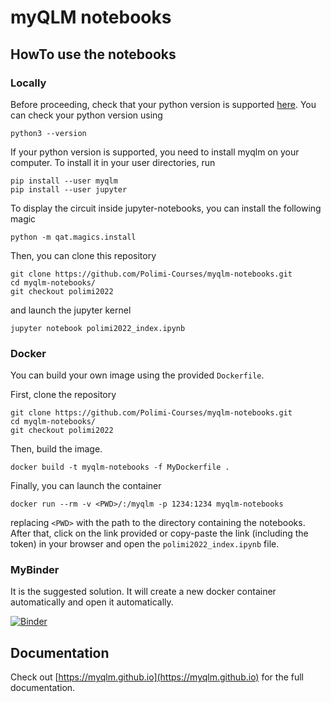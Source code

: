 # myQLM notebooks

## HowTo use the notebooks

### Locally

Before proceeding, check that your python version is supported [here](https://myqlm.github.io/myqlm_specific/install.html#compatibility-matrix).
You can check your python version using

	python3 --version

If your python version is supported, you need to install myqlm on your computer. To install it in your user directories, run

	pip install --user myqlm
	pip install --user jupyter

To display the circuit inside jupyter-notebooks, you can install the following magic

	python -m qat.magics.install

Then, you can clone this repository 

	git clone https://github.com/Polimi-Courses/myqlm-notebooks.git
	cd myqlm-notebooks/
	git checkout polimi2022

and launch the jupyter kernel

	jupyter notebook polimi2022_index.ipynb

### Docker
You can build your own image using the provided `Dockerfile`.

First, clone the repository
	
	git clone https://github.com/Polimi-Courses/myqlm-notebooks.git
	cd myqlm-notebooks/
	git checkout polimi2022

Then, build the image.
	
	docker build -t myqlm-notebooks -f MyDockerfile .

Finally, you can launch the container

	docker run --rm -v <PWD>/:/myqlm -p 1234:1234 myqlm-notebooks

replacing `<PWD>` with the path to the directory containing the notebooks. After that, click on the link provided or copy-paste the link (including the token) in your browser and open the `polimi2022_index.ipynb` file.

    
### MyBinder
It is the suggested solution. It will create a new docker container automatically and open it automatically.

[![Binder](https://mybinder.org/badge_logo.svg)](https://mybinder.org/v2/gh/Polimi-Courses/myqlm-notebooks/polimi2022?labpath=polimi2022_index.ipynb)

## Documentation

Check out [https://myqlm.github.io](https://myqlm.github.io) for the full documentation.

